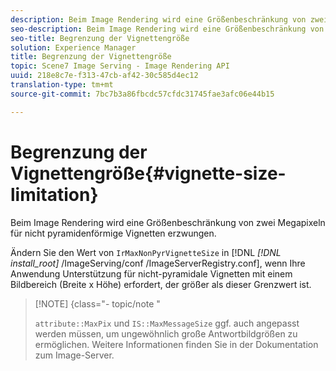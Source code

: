 ```yaml
---
description: Beim Image Rendering wird eine Größenbeschränkung von zwei Megapixeln für nicht pyramidenförmige Vignetten erzwungen.
seo-description: Beim Image Rendering wird eine Größenbeschränkung von zwei Megapixeln für nicht pyramidenförmige Vignetten erzwungen.
seo-title: Begrenzung der Vignettengröße
solution: Experience Manager
title: Begrenzung der Vignettengröße
topic: Scene7 Image Serving - Image Rendering API
uuid: 218e8c7e-f313-47cb-af42-30c585d4ec12
translation-type: tm+mt
source-git-commit: 7bc7b3a86fbcdc57cfdc31745fae3afc06e44b15

---
```



# Begrenzung der Vignettengröße{#vignette-size-limitation}

Beim Image Rendering wird eine Größenbeschränkung von zwei Megapixeln für nicht pyramidenförmige Vignetten erzwungen.

Ändern Sie den Wert von `IrMaxNonPyrVignetteSize` in [!DNL *[!DNL install_root]* /ImageServing/conf /ImageServerRegistry.conf], wenn Ihre Anwendung Unterstützung für nicht-pyramidale Vignetten mit einem Bildbereich (Breite x Höhe) erfordert, der größer als dieser Grenzwert ist.

>[!NOTE] {class=&quot;- topic/note &quot;
>
>`attribute::MaxPix` und `IS::MaxMessageSize` ggf. auch angepasst werden müssen, um ungewöhnlich große Antwortbildgrößen zu ermöglichen. Weitere Informationen finden Sie in der Dokumentation zum Image-Server.

